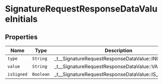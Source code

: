 

# SignatureRequestResponseDataValueInitials



## Properties

| Name | Type | Description | Notes |
|------------ | ------------- | ------------- | -------------|
| `type` | ```String``` |  _t__SignatureRequestResponseDataValue::INITIAL_TYPE  |  |
| `value` | ```String``` |  _t__SignatureRequestResponseDataValue::VALUE  |  |
| `isSigned` | ```Boolean``` |  _t__SignatureRequestResponseDataValue::IS_SIGNED  |  |



